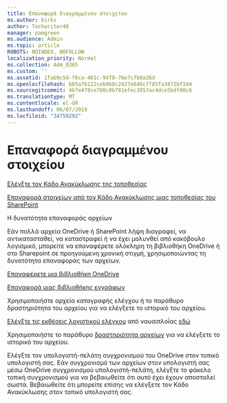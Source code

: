 ```yaml
---
title: Επαναφορά διαγραμμένου στοιχείου
ms.author: kirks
author: Techwriter40
manager: pamgreen
ms.audience: Admin
ms.topic: article
ROBOTS: NOINDEX, NOFOLLOW
localization_priority: Normal
ms.collection: Adm_O365
ms.custom: ''
ms.assetid: 1fab9c5d-f6ca-461c-94f0-76e7cfb8a26d
ms.openlocfilehash: b65a7b122ceb9b8c2427e046cff85fa3872bf194
ms.sourcegitcommit: 4b7e478ce700c0b781efec3857ac4dce5bdf00c6
ms.translationtype: MT
ms.contentlocale: el-GR
ms.lasthandoff: 06/07/2019
ms.locfileid: "34759292"
---
```

# <a name="restore-a-deleted-item"></a>Επαναφορά διαγραμμένου στοιχείου

[Ελέγξτε τον Κάδο Ανακύκλωσης της τοποθεσίας](https://support.office.com/article/restore-deleted-items-from-the-site-collection-recycle-bin-5fa924ee-16d7-487b-9a0a-021b9062d14b?ui=en-US&amp;rs=en-US&amp;ad=US)

[Επαναφορά στοιχείων από τον Κάδο Ανακύκλωσης μιας τοποθεσίας του SharePoint](https://support.office.com/article/Restore-deleted-files-or-folders-in-OneDrive-949ada80-0026-4db3-a953-c99083e6a84f)



Η δυνατότητα επαναφοράς αρχείων

Εάν πολλά αρχεία OneDrive ή SharePoint λήψη διαγραφεί, να αντικατασταθεί, να καταστραφεί ή να έχει μολυνθεί από κακόβουλο λογισμικό, μπορείτε να επαναφέρετε ολόκληρη τη βιβλιοθήκη OneDrive ή στο Sharepoint σε προηγούμενη χρονική στιγμή, χρησιμοποιώντας τη δυνατότητα επαναφοράς των αρχείων.

[Επαναφέρετε μια βιβλιοθήκη OneDrive](https://support.office.com/article/restore-your-onedrive-fa231298-759d-41cf-bcd0-25ac53eb8a15)

[Επαναφορά μιας βιβλιοθήκης εγγράφων](https://support.office.com/article/restore-a-document-library-317791c3-8bd0-4dfd-8254-3ca90883d39a?ui=en-US&amp;rs=en-US&amp;ad=US)

Χρησιμοποιήστε αρχεία καταγραφής ελέγχου ή το παράθυρο δραστηριότητα του αρχείου για να ελέγξετε το ιστορικό του αρχείου.

[Ελέγξτε τις εκθέσεις λογιστικού ελέγχου](https://docs.microsoft.com/office365/securitycompliance/search-the-audit-log-in-security-and-compliance?redirectSourcePath=%252fen-us%252farticle%252fsearch-the-audit-log-in-the-office-365-protection-center-0d4d0f35-390b-4518-800e-0c7ec95e946c) </a> από ναυσιπλοΐας [εδώ](https://protection.office.com/#/unifiedauditlog)

Χρησιμοποιήστε το παράθυρο [δραστηριότητα αρχείων](https://support.office.com/article/File-activity-in-a-document-library-6105ecda-1dd0-4f6f-9542-102bf5c0ffe0) για να ελέγξετε το ιστορικό του αρχείου.

Ελέγξτε τον υπολογιστή-πελάτη συγχρονισμού του OneDrive στον τοπικό υπολογιστή σας.  Εάν συγχρονισμό των αρχείων στον υπολογιστή σας μέσω OneDrive συγχρονισμού υπολογιστή-πελάτη, ελέγξτε το φάκελο τοπική συγχρονισμού για να βεβαιωθείτε ότι αυτό έχει έχουν αποσταλεί σωστά. Βεβαιωθείτε ότι μπορείτε επίσης να ελέγξετε τον Κάδο Ανακύκλωσης στον τοπικό υπολογιστή σας.



